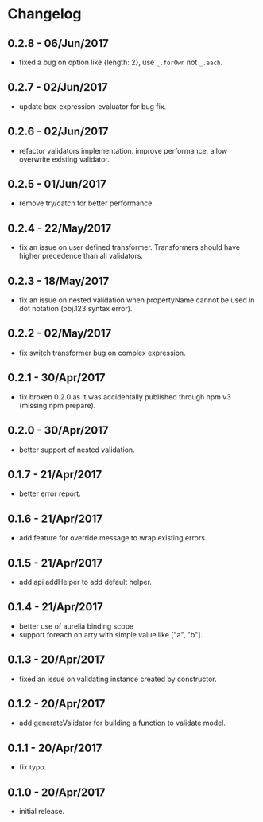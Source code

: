 # Changelog

## 0.2.8 - 06/Jun/2017

  * fixed a bug on option like {length: 2}, use `_.forOwn` not `_.each`.

## 0.2.7 - 02/Jun/2017

  * update bcx-expression-evaluator for bug fix.

## 0.2.6 - 02/Jun/2017

  * refactor validators implementation. improve performance, allow overwrite existing validator.

## 0.2.5 - 01/Jun/2017

  * remove try/catch for better performance.

## 0.2.4 - 22/May/2017

  * fix an issue on user defined transformer. Transformers should have higher precedence than all validators.

## 0.2.3 - 18/May/2017

  * fix an issue on nested validation when propertyName cannot be used in dot notation (obj.123 syntax error).

## 0.2.2 - 02/May/2017

  * fix switch transformer bug on complex expression.

## 0.2.1 - 30/Apr/2017

  * fix broken 0.2.0 as it was accidentally published through npm v3 (missing npm prepare).

## 0.2.0 - 30/Apr/2017

  * better support of nested validation.

## 0.1.7 - 21/Apr/2017

  * better error report.

## 0.1.6 - 21/Apr/2017

  * add feature for override message to wrap existing errors.

## 0.1.5 - 21/Apr/2017

  * add api addHelper to add default helper.

## 0.1.4 - 21/Apr/2017

  * better use of aurelia binding scope
  * support foreach on arry with simple value like ["a", "b"].

## 0.1.3 - 20/Apr/2017

  * fixed an issue on validating instance created by constructor.

## 0.1.2 - 20/Apr/2017

  * add generateValidator for building a function to validate model.

## 0.1.1 - 20/Apr/2017

  * fix typo.

## 0.1.0 - 20/Apr/2017

  * initial release.

